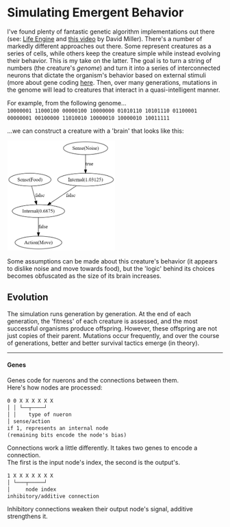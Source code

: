 # Simulating Emergent Behavior

I've found plenty of fantastic genetic algorithm implementations out there (see: [Life Engine](https://thelifeengine.net/) and [this video](https://youtu.be/N3tRFayqVtk) by David Miller). There's a number of markedly different approaches out there. Some represent creatures as a series of cells, while others keep the creature simple while instead evolving their behavior. This is my take on the latter. The goal is to turn a string of numbers (the creature's *genome*) and turn it into a series of interconnected neurons that dictate the organism's behavior based on external stimuli (more about gene coding [here](#genes). Then, over many generations, mutations in the genome will lead to creatures that interact in a quasi-intelligent manner.

For example, from the following genome...  
`10000001 11000100 00000100 10000000 01010110 10101110 01100001 00000001 00100000 11010010 10000010 10000010 10011111`

...we can construct a creature with a 'brain' that looks like this:

<img src="./images/01.png" alt="a simple brain" width=50% height=50%>

Some assumptions can be made about this creature's behavior (it appears to dislike noise and move towards food), but the 'logic' behind its choices becomes obfuscated as the size of its brain increases.

## Evolution

The simulation runs generation by generation. At the end of each generation, the 'fitness' of each creature is assessed, and the most successful organisms produce offspring. However, these offspring are not just copies of their parent. Mutations occur frequently, and over the course of generations, better and better survival tactics emerge (in theory).

***

#### Genes

Genes code for nuerons and the connections between them.  
Here's how nodes are processed:
```
0 0 X X X X X X
│ │ └──┬────┘
│ │    type of nueron
│ sense/action
if 1, represents an internal node
(remaining bits encode the node's bias)
``` 

Connections work a little differently.
It takes two genes to encode a connection.  
The first is the input node's index, the second is the output's.
```
1 X X X X X X X
│ └───┬─────┘
│     node index
inhibitory/additive connection
``` 

Inhibitory connections weaken their output node's signal, additive strengthens it.
